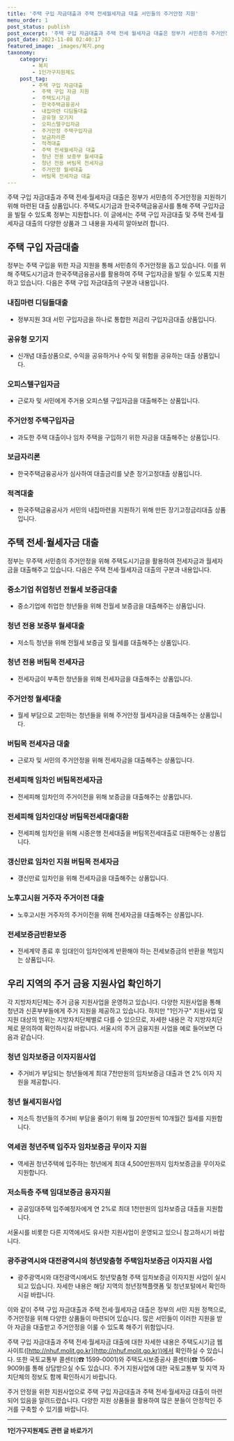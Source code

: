 ```yaml
---
title: '주택 구입 자금대출과 주택 전세월세자금 대출 서민들의 주거안정 지원'
menu_order: 1
post_status: publish
post_excerpt: '주택 구입 자금대출과 주택 전세 월세자금 대출은 정부가 서민층의 주거안정을 지원하기 위해 마련된 대출 상품입니다. 주택도시기금과 한국주택금융공사를 통해 주택 구입자금을 빌릴 수 있도록 정부는 지원합니다. 이 글에서는 주택 구입 자금대출 및 주택 전세 월세자금 대출의 다양한 상품과 그 내용을 자세히 알아보려 합니다.'
post_date: 2023-11-08 02:40:17
featured_image: _images/복지.png
taxonomy:
    category:
        - 복지
        - 1인가구지원제도
    post_tag:
        - 주택 구입 자금대출
        -  주택 구입 자금 지원
        -  주택도시기금
        -  한국주택금융공사
        -  내집마련 디딤돌대출
        -  공유형 모기지
        -  오피스텔구입자금
        -  주거안정 주택구입자금
        -  보금자리론
        -  적격대출
        -  주택 전세월세자금 대출
        -  청년 전용 보증부 월세대출
        -  청년 전용 버팀목 전세자금
        -  주거안정 월세대출
        -  버팀목 전세자금 대출
---
```



주택 구입 자금대출과 주택 전세·월세자금 대출은 정부가 서민층의 주거안정을 지원하기 위해 마련된 대출 상품입니다. 주택도시기금과 한국주택금융공사를 통해 주택 구입자금을 빌릴 수 있도록 정부는 지원합니다. 이 글에서는 주택 구입 자금대출 및 주택 전세·월세자금 대출의 다양한 상품과 그 내용을 자세히 알아보려 합니다.

## 주택 구입 자금대출

정부는 주택 구입을 위한 자금 지원을 통해 서민층의 주거안정을 돕고 있습니다. 이를 위해 주택도시기금과 한국주택금융공사를 활용하여 주택 구입자금을 빌릴 수 있도록 지원하고 있습니다. 다음은 주택 구입 자금대출의 구분과 내용입니다.

### 내집마련 디딤돌대출

- 정부지원 3대 서민 구입자금을 하나로 통합한 저금리 구입자금대출 상품입니다.

### 공유형 모기지

- 신개념 대출상품으로, 수익을 공유하거나 수익 및 위험을 공유하는 대출 상품입니다.

### 오피스텔구입자금

- 근로자 및 서민에게 주거용 오피스텔 구입자금을 대출해주는 상품입니다.

### 주거안정 주택구입자금

- 과도한 주택 대출이나 임차 주택을 구입하기 위한 자금을 대출해주는 상품입니다.

### 보금자리론

- 한국주택금융공사가 심사하여 대출금리를 낮춘 장기고정대출 상품입니다.

### 적격대출

- 한국주택금융공사가 서민의 내집마련을 지원하기 위해 만든 장기고정금리대출 상품입니다.

## 주택 전세·월세자금 대출

정부는 무주택 서민층의 주거안정을 위해 주택도시기금을 활용하여 전세자금과 월세자금을 대출해주고 있습니다. 다음은 주택 전세·월세자금 대출의 구분과 내용입니다.

### 중소기업 취업청년 전월세 보증금대출

- 중소기업에 취업한 청년들을 위해 전월세 보증금을 대출해주는 상품입니다.

### 청년 전용 보증부 월세대출

- 저소득 청년을 위해 전월세 보증금 및 월세를 대출해주는 상품입니다.

### 청년 전용 버팀목 전세자금

- 전세자금이 부족한 청년들을 위해 전세자금을 대출해주는 상품입니다.

### 주거안정 월세대출

- 월세 부담으로 고민하는 청년들을 위해 주거안정 월세자금을 대출해주는 상품입니다.

### 버팀목 전세자금 대출

- 근로자 및 서민의 주거안정을 위해 전세자금을 대출해주는 상품입니다.

### 전세피해 임차인 버팀목전세자금

- 전세피해 임차인의 주거이전을 위해 보증금을 대출해주는 상품입니다.

### 전세피해 임차인대상 버팀목전세대출대환

- 전세피해 임차인을 위해 시중은행 전세대출을 버팀목전세대출로 대환해주는 상품입니다.

### 갱신만료 임차인 지원 버팀목 전세자금

- 갱신만료 임차인을 위해 전세자금을 대출해주는 상품입니다.

### 노후고시원 거주자 주거이전 대출

- 노후고시원 거주자의 주거이전을 위해 전세자금을 대출해주는 상품입니다.

### 전세보증금반환보증

- 전세계약 종료 후 임대인이 임차인에게 반환해야 하는 전세보증금의 반환을 책임지는 상품입니다.

## 우리 지역의 주거 금융 지원사업 확인하기

각 지방자치단체는 주거 금융 지원사업을 운영하고 있습니다. 다양한 지원사업을 통해 청년과 신혼부부들에게 주거 지원을 제공하고 있습니다. 하지만 "1인가구" 지원사업 및 지원 대상의 범위는 지방자치단체별로 다를 수 있으므로, 자세한 내용은 각 지방자치단체로 문의하여 확인하시길 바랍니다. 서울시의 주거 금융지원 사업을 예로 들어보면 다음과 같습니다.

### 청년 임차보증금 이자지원사업

- 주거비가 부담되는 청년들에게 최대 7천만원의 임차보증금 대출과 연 2% 이자 지원을 제공합니다.

### 청년 월세지원사업

- 저소득 청년들의 주거비 부담을 줄이기 위해 월 20만원씩 10개월간 월세를 지원합니다.

### 역세권 청년주택 입주자 임차보증금 무이자 지원

- 역세권 청년주택에 입주하는 청년에게 최대 4,500만원까지 임차보증금을 무이자로 지원합니다.

### 저소득층 주택 임대보증금 융자지원

- 공공임대주택 입주예정자에게 연 2%로 최대 1천만원의 임차보증금 대출을 지원합니다.

서울시를 비롯한 다른 지역에서도 유사한 지원사업이 운영되고 있으니 참고하시기 바랍니다.

### 광주광역시와 대전광역시의 청년맞춤형 주택임차보증금 이자지원 사업

- 광주광역시와 대전광역시에서도 청년맞춤형 주택 임차보증금 이자지원 사업이 실시되고 있습니다. 자세한 내용은 해당 지역의 청년정책플랫폼 및 청년포털에서 확인하시길 바랍니다.

이와 같이 주택 구입 자금대출과 주택 전세·월세자금 대출은 정부의 서민 지원 정책으로, 주거안정을 위해 다양한 상품들이 마련되어 있습니다. 많은 서민들이 이러한 지원을 받아 자금을 대출받고 주거안정을 이룰 수 있도록 해주기 위함입니다.

주택 구입 자금대출과 주택 전세·월세자금 대출에 대한 자세한 내용은 주택도시기금 웹사이트([http://nhuf.molit.go.kr](http://nhuf.molit.go.kr))에서 확인하실 수 있습니다. 또한 국토교통부 콜센터(☎ 1599-0001)와 주택도시보증공사 콜센터(☎ 1566-9009)를 통해 상담받으실 수도 있습니다. 주거 지원사업에 대한 국토교통부 및 지역 자치단체의 정보도 함께 확인하시기 바랍니다.

주거 안정을 위한 지원사업으로 주택 구입 자금대출과 주택 전세·월세자금 대출이 마련되어 있음을 알려드렸습니다. 다양한 지원 상품들을 활용하여 많은 분들이 안정적인 주거를 구축할 수 있기를 바랍니다.
<!-- wp:separator -->
<hr class="wp-block-separator has-alpha-channel-opacity"/>
<!-- /wp:separator -->

<!-- wp:group {"backgroundColor":"base","layout":{"type":"constrained"}} -->
<div class="wp-block-group has-base-background-color has-background"><!-- wp:paragraph {"align":"center","fontSize":"medium"} -->
<p class="has-text-align-center has-large-font-size"><strong>1인가구지원제도 관련 글 바로가기</strong></p>
<!-- /wp:paragraph -->


<!-- wp:latest-posts
{"categories":[{"id":14321,"count":19,"description":"","link":"https://uknowlaw.com/category/1%ec%9d%b8%ea%b0%80%ea%b5%ac%ec%a7%80%ec%9b%90%ec%a0%9c%eb%8f%84/","name":"1인가구지원제도","slug":"1인가구지원제도","taxonomy":"category","parent":0,"meta":[],"_links":{"self":[{"href":"https://uknowlaw.com/wp-json/wp/v2/categories/14321"}],"collection":[{"href":"https://uknowlaw.com/wp-json/wp/v2/categories"}],"about":[{"href":"https://uknowlaw.com/wp-json/wp/v2/taxonomies/category"}],"wp:post_type":[{"href":"https://uknowlaw.com/wp-json/wp/v2/posts?categories=14321"}],"curies":[{"name":"wp","href":"https://api.w.org/{rel}","templated":true}]}}],"postsToShow":100,"excerptLength":28,"postLayout":"grid","columns":2,"featuredImageAlign":"left","featuredImageSizeSlug":"large","fontSize":"small"} /--></div>
<!-- /wp:group -->